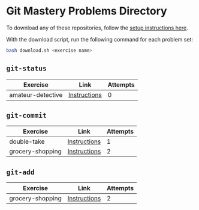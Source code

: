
# Git Mastery Problems Directory

To download any of these repositories, follow the [setup instructions here](https://git-mastery.github.io/website/docs/setup/prerequisite-setup/).

With the download script, run the following command for each problem set:

```bash
bash download.sh <exercise name>
```

  ## `git-status`
  
  |Exercise|Link|Attempts|
  |--------|----|--------|
  |amateur-detective|[Instructions](https://github.com/git-mastery/amateur-detective)|0|
  
  ## `git-commit`
  
  |Exercise|Link|Attempts|
  |--------|----|--------|
  |double-take|[Instructions](https://github.com/git-mastery/double-take)|1|
|grocery-shopping|[Instructions](https://github.com/git-mastery/grocery-shopping)|2|
  
  ## `git-add`
  
  |Exercise|Link|Attempts|
  |--------|----|--------|
  |grocery-shopping|[Instructions](https://github.com/git-mastery/grocery-shopping)|2|
  
